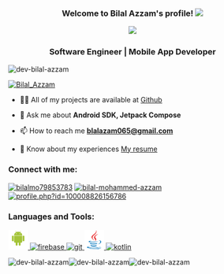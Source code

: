 <h3 align="center">
  Welcome to Bilal Azzam's profile! 
  <img src="https://media.giphy.com/media/hvRJCLFzcasrR4ia7z/giphy.gif" width="28">
</h3>

<p align="center">
  <a href="https://github.com/DenverCoder1/readme-typing-svg"><img src="https://readme-typing-svg.herokuapp.com/?lines=Software%20Engineer|Mobile%20Apps%20Developer;Always%20learning%20new%20things&font=Fira%20Code&center=true&width=528&height=45&color=5cf77e&vCenter=true&size=22"></a>
</p> 

<h3 align="center">Software Engineer | Mobile App Developer</h3>

<p align="left"> <img src="https://komarev.com/ghpvc/?username=BilalAzam26&label=Profile%20views&color=0e75b6&style=flat" alt="dev-bilal-azzam" /> </p>



<p align="left"> <a href="https://twitter.com/Bilal_Azzam" target="blank"><img src="https://img.shields.io/twitter/follow/Bilal_Azzam?logo=twitter&style=for-the-badge" alt="Bilal_Azzam" /></a> </p>

- 👨‍💻 All of my projects are available at [Github](Github.com/dev-bilal-azzam)

- 💬 Ask me about **Android SDK, Jetpack Compose**

- 📫 How to reach me **blalazam065@gmail.com**

- 📄 Know about my experiences  [My resume](https://drive.google.com/file/d/1WCHy2_myJEi1QnY6BBb2LAeU5i5imoac/view?usp=sharing)

<h3 align="left">Connect with me:</h3>
<p align="left">
<a href="https://twitter.com/bilalmo79853783" target="blank"><img align="center" src="https://raw.githubusercontent.com/rahuldkjain/github-profile-readme-generator/master/src/images/icons/Social/twitter.svg" alt="bilalmo79853783" height="30" width="40" /></a>
<a href="https://linkedin.com/in/bilal-mohammed-azzam" target="blank"><img align="center" src="https://raw.githubusercontent.com/rahuldkjain/github-profile-readme-generator/master/src/images/icons/Social/linked-in-alt.svg" alt="bilal-mohammed-azzam" height="30" width="40" /></a>
<a href="https://fb.com/profile.php?id=100008826156786" target="blank"><img align="center" src="https://raw.githubusercontent.com/rahuldkjain/github-profile-readme-generator/master/src/images/icons/Social/facebook.svg" alt="profile.php?id=100008826156786" height="30" width="40" /></a>
</p>

<h3 align="left">Languages and Tools:</h3>
<p align="left"> <a href="https://developer.android.com" target="_blank" rel="noreferrer"> <img src="https://raw.githubusercontent.com/devicons/devicon/master/icons/android/android-original-wordmark.svg" alt="android" width="40" height="40"/> </a> <a href="https://firebase.google.com/" target="_blank" rel="noreferrer"> <img src="https://www.vectorlogo.zone/logos/firebase/firebase-icon.svg" alt="firebase" width="40" height="40"/> </a> <a href="https://git-scm.com/" target="_blank" rel="noreferrer"> <img src="https://www.vectorlogo.zone/logos/git-scm/git-scm-icon.svg" alt="git" width="40" height="40"/> </a> <a href="https://www.java.com" target="_blank" rel="noreferrer"> <img src="https://raw.githubusercontent.com/devicons/devicon/master/icons/java/java-original.svg" alt="java" width="40" height="40"/> </a> <a href="https://kotlinlang.org" target="_blank" rel="noreferrer"> <img src="https://www.vectorlogo.zone/logos/kotlinlang/kotlinlang-icon.svg" alt="kotlin" width="40" height="40"/> </a> </p>

<p><img align="left" src="https://github-readme-stats.vercel.app/api/top-langs?username=dev-bilal-azzam&show_icons=true&bg_color=151515&locale=en&layout=compact" alt="dev-bilal-azzam" /></p>

<p><img align="left" src="https://github-readme-stats.vercel.app/api?username=dev-bilal-azzam&show_icons=true&bg_color=151515&locale=en" alt="dev-bilal-azzam" /></p>

<p><img align="left" src="https://github-readme-streak-stats.herokuapp.com?user=dev-bilal-azzam" alt="dev-bilal-azzam" /></p>

